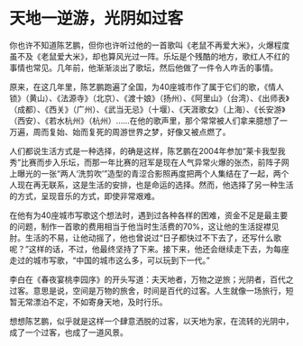 # 天地一逆游，光阴如过客

你也许不知道陈艺鹏，但你也许听过他的一首歌叫《老鼠不再爱大米》，火爆程度虽不及《老鼠爱大米》，却也算风光过一阵。乐坛是个残酷的地方，歌红人不红的事情也常见。几年前，他渐渐淡出了歌坛，然后他做了一件令人咋舌的事情。 

原来，在这几年里，陈艺鹏跑遍了全国，为40座城市作了属于它们的歌，《情人锁》（黄山）、《法源寺》（北京）、《渡十娘》（扬州）、《阿里山》（台湾）、《出师表》（成都）、《西关》（广州）、《武当无忌》（十堰）、《天涯歌女》（上海）、《长安游》（西安）、《若水杭州》（杭州）……在他的歌声里，那个常常被人们拿来臆想了一万遍，周而复始、始而复死的周游世界之梦，好像又被点燃了。 

人们都说生活方式是一种选择，的确是这样，陈艺鹏在2004年参加“莱卡我型我秀”比赛而步入乐坛，而那一年比赛的冠军是现在人气异常火爆的张杰，前阵子网上曝光的一张“两人‘洗剪吹’”造型的青涩合影照再度把两个人集结在了一起，两个人现在再无联系，这是生活的安排，也是命运的选择。然而，他选择了另一种生活的方式，呈现音乐的方式，即使非常艰难。 

在他有为40座城市写歌这个想法时，遇到过各种各样的困难，资金不足是最主要的问题，制作一首歌的费用相当于他当时生活费的70%，这让他的生活捉襟见肘。生活的不易，让他动摇了，他也曾说过“日子都快过不下去了，还写什么歌呢？”这样的话，不过，他最终坚持了下来。接下来，他还会继续走下去，为每座走过的城市写歌，“中国的城市这么多，可以玩到下一代。” 

李白在《春夜宴桃李园序》的开头写道：夫天地者，万物之逆旅；光阴者，百代之过客。意思是说，空间是万物的旅舍，时间是百代的过客。人生就像一场旅行，短暂无常漂泊不定，不如寄身天地，及时行乐。 

想想陈艺鹏，似乎就是这样一个肆意洒脱的过客，以天地为家，在流转的光阴中，成了一个过客，也成了一道风景。
